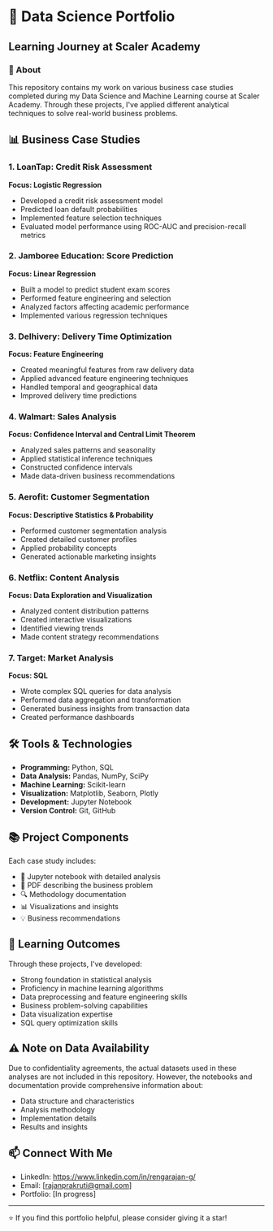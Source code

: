 # 🚀 Data Science Portfolio
## Learning Journey at Scaler Academy

### 👋 About
This repository contains my work on various business case studies completed during my Data Science and Machine Learning course at Scaler Academy. Through these projects, I've applied different analytical techniques to solve real-world business problems.

## 📊 Business Case Studies

### 1. LoanTap: Credit Risk Assessment
**Focus: Logistic Regression**
- Developed a credit risk assessment model
- Predicted loan default probabilities
- Implemented feature selection techniques
- Evaluated model performance using ROC-AUC and precision-recall metrics

### 2. Jamboree Education: Score Prediction
**Focus: Linear Regression**
- Built a model to predict student exam scores
- Performed feature engineering and selection
- Analyzed factors affecting academic performance
- Implemented various regression techniques

### 3. Delhivery: Delivery Time Optimization
**Focus: Feature Engineering**
- Created meaningful features from raw delivery data
- Applied advanced feature engineering techniques
- Handled temporal and geographical data
- Improved delivery time predictions

### 4. Walmart: Sales Analysis
**Focus: Confidence Interval and Central Limit Theorem**
- Analyzed sales patterns and seasonality
- Applied statistical inference techniques
- Constructed confidence intervals
- Made data-driven business recommendations

### 5. Aerofit: Customer Segmentation
**Focus: Descriptive Statistics & Probability**
- Performed customer segmentation analysis
- Created detailed customer profiles
- Applied probability concepts
- Generated actionable marketing insights

### 6. Netflix: Content Analysis
**Focus: Data Exploration and Visualization**
- Analyzed content distribution patterns
- Created interactive visualizations
- Identified viewing trends
- Made content strategy recommendations

### 7. Target: Market Analysis
**Focus: SQL**
- Wrote complex SQL queries for data analysis
- Performed data aggregation and transformation
- Generated business insights from transaction data
- Created performance dashboards

## 🛠️ Tools & Technologies
- **Programming:** Python, SQL
- **Data Analysis:** Pandas, NumPy, SciPy
- **Machine Learning:** Scikit-learn
- **Visualization:** Matplotlib, Seaborn, Plotly
- **Development:** Jupyter Notebook
- **Version Control:** Git, GitHub


## 📚 Project Components
Each case study includes:
- 📓 Jupyter notebook with detailed analysis
- 📑 PDF describing the business problem
- 🔍 Methodology documentation
- 📊 Visualizations and insights
- 💡 Business recommendations

## 🎯 Learning Outcomes
Through these projects, I've developed:
- Strong foundation in statistical analysis
- Proficiency in machine learning algorithms
- Data preprocessing and feature engineering skills
- Business problem-solving capabilities
- Data visualization expertise
- SQL query optimization skills

## ⚠️ Note on Data Availability
Due to confidentiality agreements, the actual datasets used in these analyses are not included in this repository. However, the notebooks and documentation provide comprehensive information about:
- Data structure and characteristics
- Analysis methodology
- Implementation details
- Results and insights


## 📫 Connect With Me
- LinkedIn: https://www.linkedin.com/in/rengarajan-g/
- Email: [rajanprakruti@gmail.com]
- Portfolio: [In progress]


---
⭐️ If you find this portfolio helpful, please consider giving it a star!
